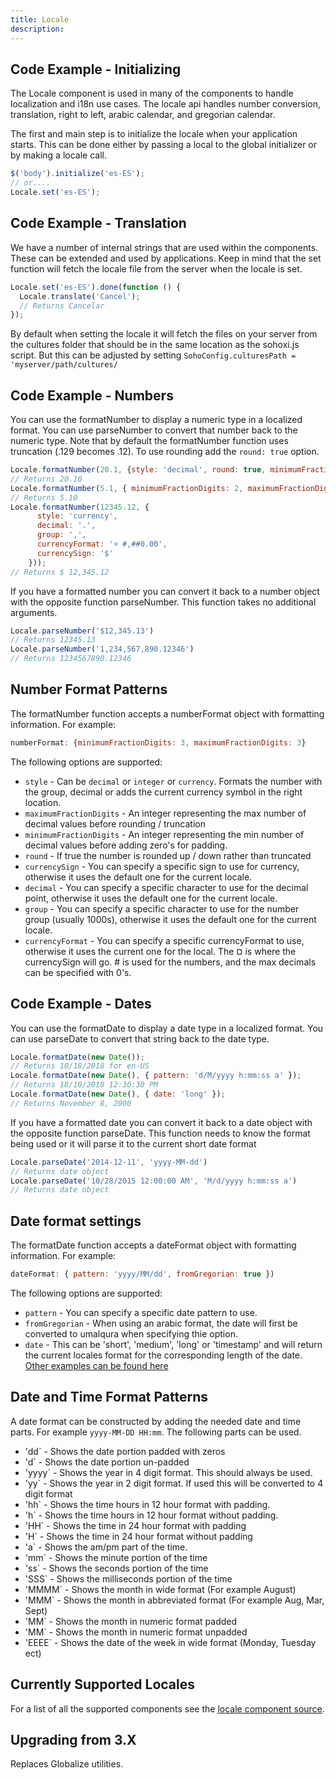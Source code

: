 ```yaml
---
title: Locale
description: 
---
```


## Code Example - Initializing

The Locale component is used in many of the components to handle localization and i18n use cases. The locale api handles number conversion, translation, right to left, arabic calendar, and gregorian calendar.

The first and main step is to initialize the locale when your application starts. This can be done either by passing a local to the global initializer or by making a locale call.

```javascript
$('body').initialize('es-ES');
// or....
Locale.set('es-ES');
```

## Code Example - Translation

We have a number of internal strings that are used within the components. These can be extended and used by applications. Keep in mind that the set function will fetch the locale file from the server when the locale is set.

```javascript
Locale.set('es-ES').done(function () {
  Locale.translate('Cancel');
  // Returns Cancelar
});
```

By default when setting the locale it will fetch the files on your server from the cultures folder that should be in the same location as the sohoxi.js script. But this can be adjusted by setting `SohoConfig.culturesPath = 'myserver/path/cultures/`

## Code Example - Numbers

You can use the formatNumber to display a numeric type in a localized format. You can use parseNumber to convert that number back to the numeric type. Note that by default the formatNumber function uses truncation (.129 becomes .12). To use rounding add the `round: true` option.

```javascript
Locale.formatNumber(20.1, {style: 'decimal', round: true, minimumFractionDigits: 2}));
// Returns 20.10
Locale.formatNumber(5.1, { minimumFractionDigits: 2, maximumFractionDigits: 2 });
// Returns 5.10
Locale.formatNumber(12345.12, {
      style: 'currency',
      decimal: '.',
      group: ',',
      currencyFormat: '¤ #,##0.00',
      currencySign: '$'
    }));
// Returns $ 12,345.12
```

If you have a formatted number you can convert it back to a number object with the opposite function parseNumber. This function takes no additional arguments.

```javascript
Locale.parseNumber('$12,345.13')
// Returns 12345.13
Locale.parseNumber('1,234,567,890.12346')
// Returns 1234567890.12346
```

## Number Format Patterns

The formatNumber function accepts a numberFormat object with formatting information. For example:

```javascript
numberFormat: {minimumFractionDigits: 3, maximumFractionDigits: 3}
```

The following options are supported:

- `style` - Can be `decimal` or `integer` or `currency`. Formats the number with the group, decimal or adds the current currency symbol in the right location.
- `maximumFractionDigits` - An integer representing the max number of decimal values before rounding / truncation
- `minimumFractionDigits` - An integer representing the min number of decimal values before adding zero's for padding.
- `round` - If true the number is rounded up / down rather than truncated
- `currencySign` - You can specify a specific sign to use for currency, otherwise it uses the default one for the current locale.
- `decimal` - You can specify a specific character to use for the decimal point, otherwise it uses the default one for the current locale.
- `group` - You can specify a specific character to use for the number group (usually 1000s), otherwise it uses the default one for the current locale.
- `currencyFormat` - You can specify a specific currencyFormat to use, otherwise it uses the current one for the local. The ¤ is where the currencySign will go. # is used for the numbers, and the max decimals can be specified with 0's.

## Code Example - Dates

You can use the formatDate to display a date type in a localized format. You can use parseDate to convert that string back to the date type.

```javascript
Locale.formatDate(new Date());
// Returns 10/18/2018 for en-US
Locale.formatDate(new Date(), { pattern: 'd/M/yyyy h:mm:ss a' });
// Returns 18/10/2018 12:30:30 PM
Locale.formatDate(new Date(), { date: 'long' });
// Returns November 8, 2000
```

If you have a formatted date you can convert it back to a date object with the opposite function parseDate. This function needs to know the format being used or it will parse it to the current short date format

```javascript
Locale.parseDate('2014-12-11', 'yyyy-MM-dd')
// Returns date object
Locale.parseDate('10/28/2015 12:00:00 AM', 'M/d/yyyy h:mm:ss a')
// Returns date object
```

## Date format settings

The formatDate function accepts a dateFormat object with formatting information. For example:

```javascript
dateFormat: { pattern: 'yyyy/MM/dd', fromGregorian: true })
```

The following options are supported:

- `pattern` - You can specify a specific date pattern to use.
- `fromGregorian` - When using an arabic format, the date will first be converted to umalqura when specifying thie option.
- `date` - This can be 'short', 'medium', 'long' or 'timestamp' and will return the current locales format for the corresponding length of the date. [Other examples can be found here](https://github.com/infor-design/enterprise/blob/master/src/components/locale/cultures/en-US.js#L15)

## Date and Time Format Patterns

A date format can be constructed by adding the needed date and time parts. For example `yyyy-MM-DD HH:mm`. The following parts can be used.

- 'dd` - Shows the date portion padded with zeros
- 'd` - Shows the date portion un-padded
- 'yyyy` - Shows the year in 4 digit format. This should always be used.
- 'yy` - Shows the year in 2 digit format. If used this will be converted to 4 digit format
- 'hh` - Shows the time hours in 12 hour format with padding.
- 'h` - Shows the time hours in 12 hour format without padding.
- 'HH` - Shows the time in 24 hour format with padding
- 'H` - Shows the time in 24 hour format without padding
- 'a` - Shows the am/pm part of the time.
- 'mm` - Shows the minute portion of the time
- 'ss` - Shows the seconds portion of the time
- 'SSS` - Shows the milliseconds portion of the time
- 'MMMM` - Shows the month in wide format (For example August)
- 'MMM` - Shows the month in abbreviated format (For example Aug, Mar, Sept)
- 'MM` - Shows the month in numeric format padded
- 'MM` - Shows the month in numeric format unpadded
- 'EEEE` - Shows the date of the week in wide format (Monday, Tuesday ect)

## Currently Supported Locales

For a list of all the supported components see the [locale component source](https://github.com/infor-design/enterprise/tree/master/src/components/locale/cultures).

## Upgrading from 3.X

Replaces Globalize utilities.
